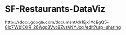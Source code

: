 # SF-Restaurants-DataViz

https://docs.google.com/document/d/1Ejx1XcBgQ5-8lc7iWbKXrR_26Wgc8Vvo9ZvsVNYJxqI/edit?usp=sharing
